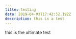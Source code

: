 ```yaml
---
title: testing
date: 2019-04-03T17:42:52.192Z
description: this is a test
---
```

this is the ultimate test

